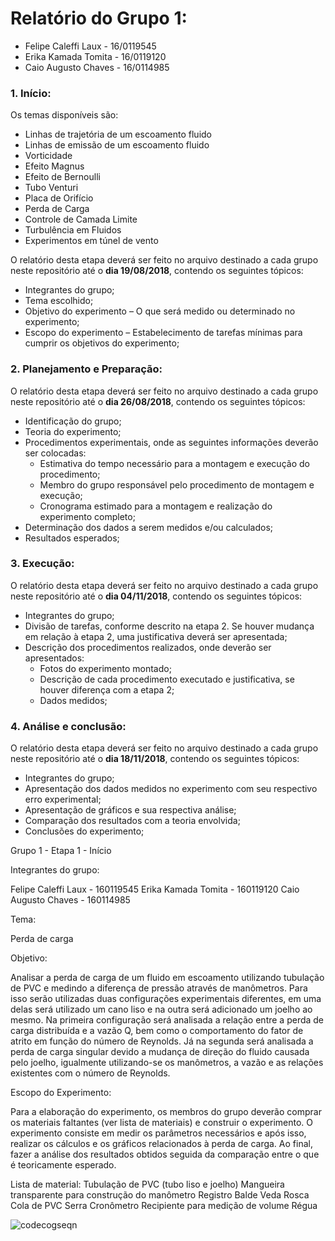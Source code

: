 
# Relatório do Grupo 1: #

  - Felipe Caleffi Laux - 16/0119545
  - Erika Kamada Tomita - 16/0119120
  - Caio Augusto Chaves - 16/0114985

### 1.	Início: ###

Os temas disponíveis são:

-	Linhas de trajetória de um escoamento fluido
-	Linhas de emissão de um escoamento fluido
-	Vorticidade
-	Efeito Magnus
-	Efeito de Bernoulli
- Tubo Venturi
-	Placa de Orifício
-	Perda de Carga
-	Controle de Camada Limite
-	Turbulência em Fluidos
-	Experimentos em túnel de vento

O relatório desta etapa deverá ser feito no arquivo destinado a cada grupo neste repositório até o **dia 19/08/2018**, contendo os seguintes tópicos:

-	Integrantes do grupo;
-	Tema escolhido;
-	Objetivo do experimento – O que será medido ou determinado no experimento;
-	Escopo do experimento – Estabelecimento de tarefas mínimas para cumprir os objetivos do experimento;

### 2.	Planejamento e Preparação: ###


O relatório desta etapa deverá ser feito no arquivo destinado a cada grupo neste repositório até o **dia 26/08/2018**, contendo os seguintes tópicos:

- Identificação do grupo;
- Teoria do experimento;
- Procedimentos experimentais, onde as seguintes informações deverão ser colocadas:
    - Estimativa do tempo necessário para a montagem e execução do procedimento;
    - Membro do grupo responsável pelo procedimento de montagem e execução;
    - Cronograma estimado para a montagem e realização do experimento completo;
- Determinação dos dados a serem medidos e/ou calculados;
- Resultados esperados;


### 3.	Execução: ###

O relatório desta etapa deverá ser feito no arquivo destinado a cada grupo neste repositório até o **dia 04/11/2018**, contendo os seguintes tópicos:

- Integrantes do grupo;
- Divisão de tarefas, conforme descrito na etapa 2. Se houver mudança em relação à etapa 2, uma justificativa deverá ser apresentada;
- Descrição dos procedimentos realizados, onde deverão ser apresentados:
  - Fotos do experimento montado;
  - Descrição de cada procedimento executado e justificativa, se houver diferença com a etapa 2;
  - Dados medidos;


### 4.	Análise e conclusão: ###


O relatório desta etapa deverá ser feito no arquivo destinado a cada grupo neste repositório até o **dia 18/11/2018**, contendo os seguintes tópicos:

-	Integrantes do grupo;
-	Apresentação dos dados medidos no experimento com seu respectivo erro experimental;
-	Apresentação de gráficos e sua respectiva análise;
-	Comparação dos resultados com a teoria envolvida;
-	Conclusões do experimento;

Grupo 1 - Etapa 1 - Início

Integrantes do grupo:

Felipe Caleffi Laux - 160119545
Erika Kamada  Tomita - 160119120
Caio Augusto Chaves - 160114985

Tema:

Perda de carga

Objetivo:

Analisar a perda de carga de um fluido em escoamento utilizando tubulação de PVC e medindo a diferença de pressão através de manômetros. Para isso serão utilizadas duas configurações experimentais diferentes, em uma delas será utilizado um cano liso  e na outra será adicionado um joelho ao mesmo. 
Na primeira configuração será analisada a relação entre a perda de carga distribuída e a vazão Q, bem como o comportamento do fator de atrito em função do número de Reynolds. Já na segunda será analisada a perda de carga singular devido a mudança de direção do fluido causada pelo joelho, igualmente utilizando-se os manômetros, a vazão e as relações existentes com o número de Reynolds.

Escopo do Experimento:

Para a elaboração do experimento, os membros do grupo deverão comprar os materiais faltantes (ver lista de materiais) e construir o experimento. 
O experimento consiste em medir os parâmetros necessários e após isso, realizar os cálculos e os gráficos relacionados à perda de carga.
Ao final, fazer a análise dos resultados obtidos seguida da comparação entre o que é teoricamente esperado.   

 
Lista de material:
Tubulação de PVC (tubo liso e joelho)
Mangueira transparente para construção do manômetro
Registro
Balde
Veda Rosca
Cola de PVC
Serra
Cronômetro
Recipiente para medição de volume
Régua

![codecogseqn](https://user-images.githubusercontent.com/42394047/44622024-e83a0280-a886-11e8-8513-3be9f223b839.gif)
